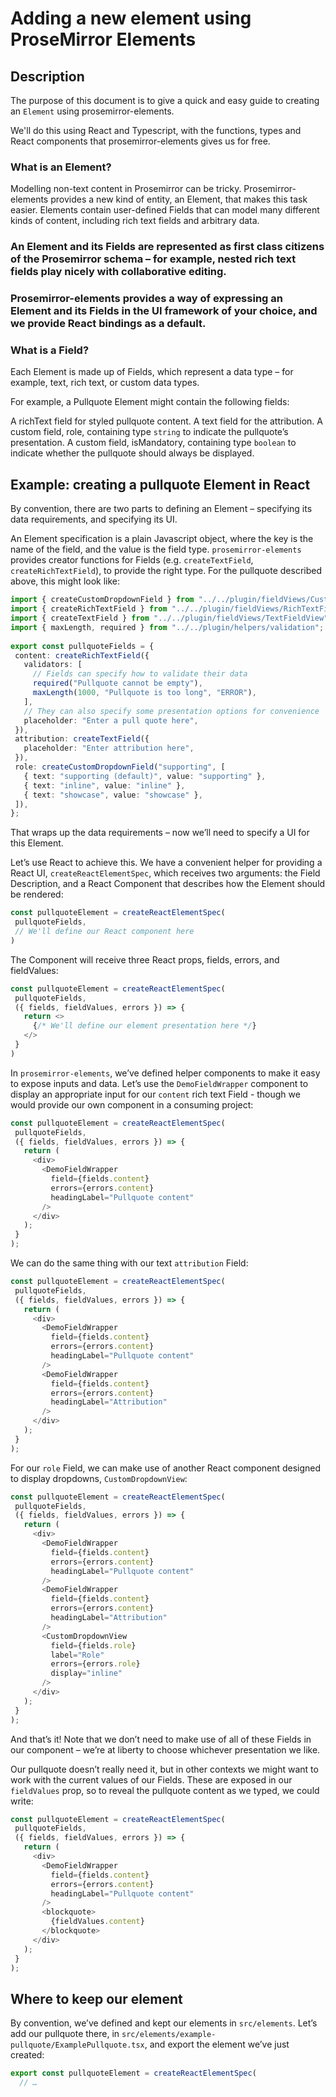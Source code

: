 # Adding a new element using ProseMirror Elements
## Description
The purpose of this document is to give a quick and easy guide to creating an `Element` using prosemirror-elements.

We'll do this using React and Typescript, with the functions, types and React components that prosemirror-elements gives us for free.

### What is an Element?
Modelling non-text content in Prosemirror can be tricky. Prosemirror-elements provides a new kind of entity, an Element, that makes this task easier. Elements contain user-defined Fields that can model many different kinds of content, including rich text fields and arbitrary data.

### An Element and its Fields are represented as first class citizens of the Prosemirror schema – for example, nested rich text fields play nicely with collaborative editing.

### Prosemirror-elements provides a way of expressing an Element and its Fields in the UI framework of your choice, and we provide React bindings as a default.
### What is a Field?
Each Element is made up of Fields, which represent a data type – for example, text, rich text, or custom data types. 

For example, a Pullquote Element might contain the following fields:

A richText field for styled pullquote content.
A text field for the attribution.
A custom field, role, containing type `string` to indicate the pullquote’s presentation.
A custom field, isMandatory, containing type `boolean` to indicate whether the pullquote should always be displayed.
## Example: creating a pullquote Element in React
By convention, there are two parts to defining an Element – specifying its data requirements, and specifying its UI.

An Element specification is a plain Javascript object, where the key is the name of the field, and the value is the field type. `prosemirror-elements` provides creator functions for Fields (e.g. `createTextField`, `createRichTextField`), to provide the right type. For the pullquote described above, this might look like:
```ts
import { createCustomDropdownField } from "../../plugin/fieldViews/CustomFieldView";
import { createRichTextField } from "../../plugin/fieldViews/RichTextFieldView";
import { createTextField } from "../../plugin/fieldViews/TextFieldView";
import { maxLength, required } from "../../plugin/helpers/validation";
 
export const pullquoteFields = {
 content: createRichTextField({
   validators: [
     // Fields can specify how to validate their data
     required("Pullquote cannot be empty"),
     maxLength(1000, "Pullquote is too long", "ERROR"),
   ],
   // They can also specify some presentation options for convenience
   placeholder: "Enter a pull quote here",
 }),
 attribution: createTextField({
   placeholder: "Enter attribution here",
 }),
 role: createCustomDropdownField("supporting", [
   { text: "supporting (default)", value: "supporting" },
   { text: "inline", value: "inline" },
   { text: "showcase", value: "showcase" },
 ]),
};
```
That wraps up the data requirements – now we’ll need to specify a UI for this Element.

Let’s use React to achieve this. We have a convenient helper for providing a React UI, `createReactElementSpec`, which receives two arguments: the Field Description, and a React Component that describes how the Element should be rendered:
```ts
const pullquoteElement = createReactElementSpec(
 pullquoteFields,
 // We'll define our React component here
)
```

The Component will receive three React props, fields, errors, and fieldValues:
```ts
const pullquoteElement = createReactElementSpec(
 pullquoteFields,
 ({ fields, fieldValues, errors }) => {
   return <>
     {/* We'll define our element presentation here */}
   </>
 }
)
```
In `prosemirror-elements`, we’ve defined helper components to make it easy to expose inputs and data. Let’s use the `DemoFieldWrapper` component to display an appropriate input for our `content` rich text Field - though we would provide our own component in a consuming project:
```ts
const pullquoteElement = createReactElementSpec(
 pullquoteFields,
 ({ fields, fieldValues, errors }) => {
   return (
     <div>
       <DemoFieldWrapper
         field={fields.content}
         errors={errors.content}
         headingLabel="Pullquote content"
       />
     </div>
   );
 }
);
```
We can do the same thing with our text `attribution` Field:
```ts
const pullquoteElement = createReactElementSpec(
 pullquoteFields,
 ({ fields, fieldValues, errors }) => {
   return (
     <div>
       <DemoFieldWrapper
         field={fields.content}
         errors={errors.content}
         headingLabel="Pullquote content"
       />
       <DemoFieldWrapper
         field={fields.content}
         errors={errors.content}
         headingLabel="Attribution"
       />
     </div>
   );
 }
);
```
For our `role` Field, we can make use of another React component designed to display dropdowns, `CustomDropdownView`:
```ts
const pullquoteElement = createReactElementSpec(
 pullquoteFields,
 ({ fields, fieldValues, errors }) => {
   return (
     <div>
       <DemoFieldWrapper
         field={fields.content}
         errors={errors.content}
         headingLabel="Pullquote content"
       />
       <DemoFieldWrapper
         field={fields.content}
         errors={errors.content}
         headingLabel="Attribution"
       />
       <CustomDropdownView
         field={fields.role}
         label="Role"
         errors={errors.role}
         display="inline"
       />
     </div>
   );
 }
);
```
And that’s it! Note that we don’t need to make use of all of these Fields in our component – we’re at liberty to choose whichever presentation we like.

Our pullquote doesn’t really need it, but in other contexts we might want to work with the current values of our Fields. These are exposed in our `fieldValues` prop, so to reveal the pullquote content as we typed, we could write:
```ts
const pullquoteElement = createReactElementSpec(
 pullquoteFields,
 ({ fields, fieldValues, errors }) => {
   return (
     <div>
       <DemoFieldWrapper
         field={fields.content}
         errors={errors.content}
         headingLabel="Pullquote content"
       />
       <blockquote>
         {fieldValues.content}
       </blockquote>
     </div>
   );
 }
);
```

## Where to keep our element
By convention, we’ve defined and kept our elements in `src/elements`. Let’s add our pullquote there, in `src/elements/example-pullquote/ExamplePullquote.tsx`, and export the element we’ve just created:
```ts
export const pullquoteElement = createReactElementSpec(
  // …
```